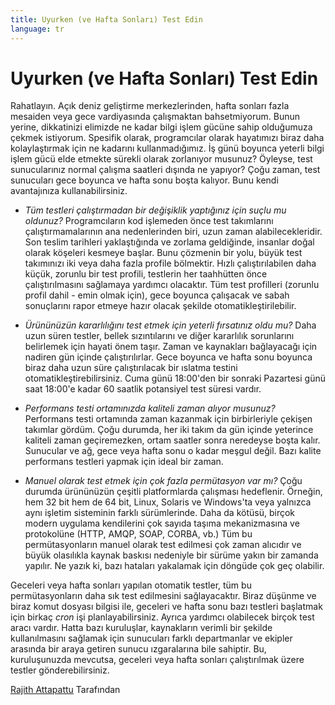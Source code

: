 ```yaml
---
title: Uyurken (ve Hafta Sonları) Test Edin
language: tr
---
```


# Uyurken (ve Hafta Sonları) Test Edin

Rahatlayın. Açık deniz geliştirme merkezlerinden, hafta sonları fazla mesaiden veya gece vardiyasında çalışmaktan bahsetmiyorum. Bunun yerine, dikkatinizi elimizde ne kadar bilgi işlem gücüne sahip olduğumuza çekmek istiyorum. Spesifik olarak, programcılar olarak hayatımızı biraz daha kolaylaştırmak için ne kadarını kullanmadığımız. İş günü boyunca yeterli bilgi işlem gücü elde etmekte sürekli olarak zorlanıyor musunuz? Öyleyse, test sunucularınız normal çalışma saatleri dışında ne yapıyor? Çoğu zaman, test sunucuları gece boyunca ve hafta sonu boşta kalıyor. Bunu kendi avantajınıza kullanabilirsiniz.

- *Tüm testleri çalıştırmadan bir değişiklik yaptığınız için suçlu mu oldunuz?* Programcıların kod işlemeden önce test takımlarını çalıştırmamalarının ana nedenlerinden biri, uzun zaman alabilecekleridir. Son teslim tarihleri yaklaştığında ve zorlama geldiğinde, insanlar doğal olarak köşeleri kesmeye başlar. Bunu çözmenin bir yolu, büyük test takımınızı iki veya daha fazla profile bölmektir. Hızlı çalıştırılabilen daha küçük, zorunlu bir test profili, testlerin her taahhütten önce çalıştırılmasını sağlamaya yardımcı olacaktır. Tüm test profilleri (zorunlu profil dahil - emin olmak için), gece boyunca çalışacak ve sabah sonuçlarını rapor etmeye hazır olacak şekilde otomatikleştirilebilir.

- *Ürününüzün kararlılığını test etmek için yeterli fırsatınız oldu mu?* Daha uzun süren testler, bellek sızıntılarını ve diğer kararlılık sorunlarını belirlemek için hayati önem taşır. Zaman ve kaynakları bağlayacağı için nadiren gün içinde çalıştırılırlar. Gece boyunca ve hafta sonu boyunca biraz daha uzun süre çalıştırılacak bir ıslatma testini otomatikleştirebilirsiniz. Cuma günü 18:00'den bir sonraki Pazartesi günü saat 18:00'e kadar 60 saatlik potansiyel test süresi vardır.

- *Performans testi ortamınızda kaliteli zaman alıyor musunuz?* Performans testi ortamında zaman kazanmak için birbirleriyle çekişen takımlar gördüm. Çoğu durumda, her iki takım da gün içinde yeterince kaliteli zaman geçiremezken, ortam saatler sonra neredeyse boşta kalır. Sunucular ve ağ, gece veya hafta sonu o kadar meşgul değil. Bazı kalite performans testleri yapmak için ideal bir zaman.

- *Manuel olarak test etmek için çok fazla permütasyon var mı?* Çoğu durumda ürününüzün çeşitli platformlarda çalışması hedeflenir. Örneğin, hem 32 bit hem de 64 bit, Linux, Solaris ve Windows'ta veya yalnızca aynı işletim sisteminin farklı sürümlerinde. Daha da kötüsü, birçok modern uygulama kendilerini çok sayıda taşıma mekanizmasına ve protokolüne (HTTP, AMQP, SOAP, CORBA, vb.) Tüm bu permütasyonların manuel olarak test edilmesi çok zaman alıcıdır ve büyük olasılıkla kaynak baskısı nedeniyle bir sürüme yakın bir zamanda yapılır. Ne yazık ki, bazı hataları yakalamak için döngüde çok geç olabilir.

Geceleri veya hafta sonları yapılan otomatik testler, tüm bu permütasyonların daha sık test edilmesini sağlayacaktır. Biraz düşünme ve biraz komut dosyası bilgisi ile, geceleri ve hafta sonu bazı testleri başlatmak için birkaç *cron* işi planlayabilirsiniz. Ayrıca yardımcı olabilecek birçok test aracı vardır. Hatta bazı kuruluşlar, kaynakların verimli bir şekilde kullanılmasını sağlamak için sunucuları farklı departmanlar ve ekipler arasında bir araya getiren sunucu ızgaralarına bile sahiptir. Bu, kuruluşunuzda mevcutsa, geceleri veya hafta sonları çalıştırılmak üzere testler gönderebilirsiniz.

[Rajith Attapattu](http://programmer.97things.oreilly.com/wiki/index.php/Rajith_Attapattu) Tarafından